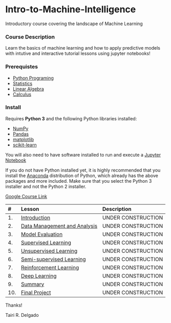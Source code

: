 # Intro-to-Machine-Intelligence
Introductory course covering the landscape of Machine Learning

### Course Description
Learn the basics of machine learning and how to apply predictive models with intutive and interactive tutorial lessons using jupyter notebooks!

### Prerequistes
- [Python Programing](https://www.python.org/)
- [Statistics](https://www.khanacademy.org/math/statistics-probability)
- [Linear Algebra](https://www.khanacademy.org/math/linear-algebra)
- [Calculus](https://www.khanacademy.org/math/ap-calculus-ab)

### Install

Requires **Python 3** and the following Python libraries installed:

- [NumPy](http://www.numpy.org/)
- [Pandas](http://pandas.pydata.org/)
- [matplotlib](http://matplotlib.org/)
- [scikit-learn](http://scikit-learn.org/stable/)

You will also need to have software installed to run and execute a [Jupyter Notebook](http://ipython.org/notebook.html)

If you do not have Python installed yet, it is highly recommended that you install the [Anaconda](http://continuum.io/downloads) distribution of Python, which already has the above packages and more included. Make sure that you select the Python 3 installer and not the Python 2 installer.

[Google Course Link](https://classroom.google.com/c/MTE0OTE5NTA1NjNa)

|  #  | Lesson         | Description |
| :---- | :------------- | :------------------------------------------------------------------------------------- |
| 1. | [Introduction](https://drive.google.com/open?id=1XJKvIRxfo8G4K1m_m9JLoSbPYy1mDU_O) | UNDER CONSTRUCTION |
| 2. | [Data Management and Analysis](https://colab.research.google.com/drive/1agAS03p7p3Shw_zV2TE52dmoaYRnewzx#scrollTo=uauMFaqRpp4b) | UNDER CONSTRUCTION |
| 3. | [Model Evaluation](http://name.ipynb) | UNDER CONSTRUCTION |
| 4. | [Supervised Learning](http://name.ipynb) | UNDER CONSTRUCTION |
| 5. | [Unsupervised Learning](http://name.ipynb) | UNDER CONSTRUCTION |
| 6. | [Semi-supervised Learning](http://name.ipynb)| UNDER CONSTRUCTION |
| 7. | [Reinforcement Learning](http://name.ipynb) | UNDER CONSTRUCTION |
| 8. | [Deep Learning](http://name.ipynb) | UNDER CONSTRUCTION |
| 9. | [Summary](http://name.ipynb) | UNDER CONSTRUCTION |
| 10. | [Final Project](http://name.ipynb) | UNDER CONSTRUCTION |

Thanks!

Tairi R. Delgado
